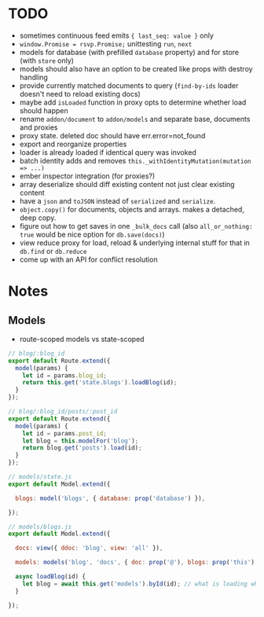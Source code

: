 # TODO

* sometimes continuous feed emits `{ last_seq: value }` only
* `window.Promise = rsvp.Promise;` unittesting `run`, `next`
* models for database (with prefilled `database` property) and for store (with `store` only)
* models should also have an option to be created like props with destroy handling
* provide currently matched documents to query (`find-by-ids` loader doesn't need to reload existing docs)
* maybe add `isLoaded` function in proxy opts to determine whether load should happen
* rename `addon/document` to `addon/models` and separate base, documents and proxies
* proxy state. deleted doc should have err.error=not_found
* export and reorganize properties
* loader is already loaded if identical query was invoked
* batch identity adds and removes `this._withIdentityMutation(mutation => ...)`
* ember inspector integration (for proxies?)
* array deserialize should diff existing content not just clear existing content
* have a `json` and `toJSON` instead of `serialized` and `serialize`.
* `object.copy()` for documents, objects and arrays. makes a detached, deep copy.
* figure out how to get saves in one `_bulk_docs` call (also `all_or_nothing: true` would be nice option for `db.save(docs)`)
* view reduce proxy for load, reload & underlying internal stuff for that in `db.find` or `db.reduce`
* come up with an API for conflict resolution

# Notes

## Models

* route-scoped models vs state-scoped

``` javascript
// blog/:blog_id
export default Route.extend({
  model(params) {
    let id = params.blog_id;
    return this.get('state.blogs').loadBlog(id);
  }
});

// blog/:blog_id/posts/:post_id
export default Route.extend({
  model(params) {
    let id = params.post_id;
    let blog = this.modelFor('blog');
    return blog.get('posts').load(id);
  }
});
```

``` javascript
// models/state.js
export default Model.extend({

  blogs: model('blogs', { database: prop('database') }),

});

// models/blogs.js
export default Model.extend({

  docs: view({ ddoc: 'blog', view: 'all' }),

  models: models('blog', 'docs', { doc: prop('@'), blogs: prop('this') }), // each(), prop('this')

  async loadBlog(id) {
    let blog = await this.get('models').byId(id); // what is loading what here?
  }

});
```
